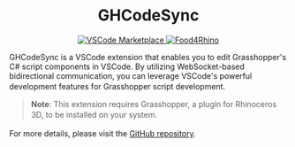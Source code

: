 <div align="center">
    <h1>GHCodeSync</h1>
    <div>
        <a href="https://marketplace.visualstudio.com/items?itemName=4kk11.GHCodeSync">
            <img src="https://img.shields.io/visual-studio-marketplace/v/4kk11.GHCodeSync.svg?label=VSCode%20Marketplace&color=blue" alt="VSCode Marketplace">
        </a>
        <a href="https://www.food4rhino.com/en/app/ghcodesync">
            <img src="https://img.shields.io/badge/Food4Rhino-latest-blue" alt="Food4Rhino">
        </a>
    </div>
</div>

GHCodeSync is a VSCode extension that enables you to edit Grasshopper's C# script components in VSCode. By utilizing WebSocket-based bidirectional communication, you can leverage VSCode's powerful development features for Grasshopper script development.　　　

> **Note**: This extension requires Grasshopper, a plugin for Rhinoceros 3D, to be installed on your system.　　　

For more details, please visit the [GitHub repository](https://github.com/4kk11/GHCodeSync).　　　
